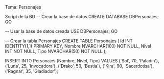 Tema: Personajes

Script de la BD
-- Crear la base de datos
CREATE DATABASE DBPersonajes;
GO

-- Usar la base de datos creada
USE DBPersonajes;
GO

-- Crear la tabla Personajes
CREATE TABLE Personajes (
    Id INT IDENTITY(1,1) PRIMARY KEY,
    Nombre NVARCHAR(100) NOT NULL,
    Nivel INT NOT NULL,
    Tipo NVARCHAR(50) NOT NULL
);

INSERT INTO Personajes (Nombre, Nivel, Tipo) VALUES 
('Sol', 70, 'Paladín'),
('Luna', 25, 'Invocadora'),
('Drako', 50, 'Bestia'),
('Kira', 90, 'Sacerdotisa'),
('Ragnar', 35, 'Gladiador');

